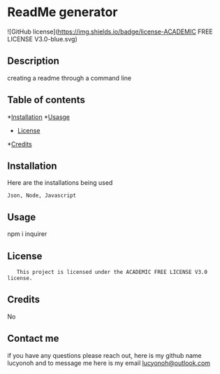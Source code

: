 # ReadMe generator
![GitHub license](https://img.shields.io/badge/license-ACADEMIC FREE LICENSE V3.0-blue.svg)

## Description
creating a readme through a command line



## Table of contents
*[Installation](#installations)
*[Usasge](#usage)

* [License](#license)


*[Credits](#credits)

## Installation
Here are the installations being used

```
Json, Node, Javascript
```


## Usage
npm i inquirer


## License
       This project is licensed under the ACADEMIC FREE LICENSE V3.0 license.

## Credits
No

## Contact me

if you have any questions please reach out, here is my github name lucyonoh and to message me here is my email lucyonoh@outlook.com


